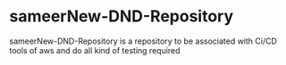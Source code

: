# sameerNew-DND-Repository
sameerNew-DND-Repository is a repository to be associated with Ci/CD tools of aws and do all kind of testing required
